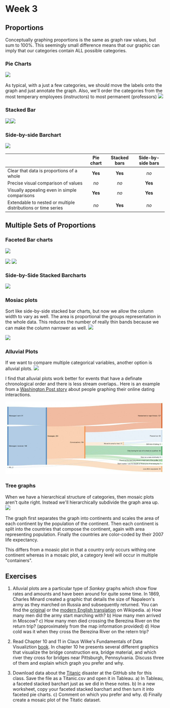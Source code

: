 # Week 3




## Proportions

Conceptually graphing proportions is the same as graph raw values, but sum to 100%. This seemingly small difference means that our graphic can imply that our categories contain ALL possible categories. 

### Pie Charts

![](03_Week_03_files/figure-epub3/unnamed-chunk-2-1.png)<!-- -->


As typical, with a just a few categories, we should move the labels onto the graph and just annotate the graph. Also, we'll order the categories from the most temperary employees (instructors) to most permanent (professors)
![](03_Week_03_files/figure-epub3/unnamed-chunk-3-1.png)<!-- -->




### Stacked Bar
![](03_Week_03_files/figure-epub3/unnamed-chunk-4-1.png)<!-- -->![](03_Week_03_files/figure-epub3/unnamed-chunk-4-2.png)<!-- -->


### Side-by-side Barchart
![](03_Week_03_files/figure-epub3/unnamed-chunk-5-1.png)<!-- -->




|                                                                   |     Pie chart    |    Stacked bars  |   Side-by-side bars  |
|:------------------------------------------------------------------|:----------------:|:----------------:|:--------------------:|
| Clear that data is proportions of a whole                         |      **Yes**     |       **Yes**    |        *no*          |
| Precise visual comparison of values                               |       *no*       |        *no*      |      **Yes**         | 
| Visually appealing even in simple comparisons                     |     **Yes**      |        *no*      |      **Yes**         |
| Extendable to nested or multiple distributions or time series     |      *no*        |       **Yes**    |       *no*           |


## Multiple Sets of Proportions

### Faceted Bar charts
![](03_Week_03_files/figure-epub3/unnamed-chunk-6-1.png)<!-- -->

![](03_Week_03_files/figure-epub3/unnamed-chunk-7-1.png)<!-- -->
![](03_Week_03_files/figure-epub3/unnamed-chunk-8-1.png)<!-- -->


### Side-by-Side Stacked Barcharts

![](03_Week_03_files/figure-epub3/unnamed-chunk-9-1.png)<!-- -->



### Mosiac plots
Sort like side-by-side stacked bar charts, but now we allow the column width to vary as well. The area is proportional the groups representation in the whole data. This reduces the number of really thin bands because we can make the column narrower as well.
![](03_Week_03_files/figure-epub3/unnamed-chunk-10-1.png)<!-- -->


![](03_Week_03_files/figure-epub3/unnamed-chunk-11-1.png)<!-- -->



### Alluvial Plots
If we want to compare multiple categorical variables, another option is alluvial plots.
![](03_Week_03_files/figure-epub3/unnamed-chunk-12-1.png)<!-- -->


I find that alluvial plots work better for events that have a definate chronological order and there is less stream overlaps.. Here is an example from a [Washington Post story](https://www.washingtonpost.com/news/soloish/wp/2018/03/12/these-redditors-made-graphics-to-visualize-their-dating-lives-heres-what-they-can-teach-us/) about people graphing their online dating interactions. 

![These are the results of 6.5 weeks of online dating by a 37 year old woman.](Resources/Graphs/Alluvial_Plots/OnlineDatingViaWashingtonPost.jpg)




### Tree graphs
When we have a hierarchical structure of categories, then mosaic plots aren't quite right. Instead we'll hierarchically subdivide the graph area up.
![](03_Week_03_files/figure-epub3/unnamed-chunk-13-1.png)<!-- -->

The graph first separates the graph into continents and scales the area of each continent by the population of the continent. Then each continent is split into the countries that compose the continent, again with area representing population. Finally the countries are color-coded by their 2007 life expectancy.

This differs from a moasic plot in that a country only occurs withing one continent whereas in a mosaic plot, a category level will occur in multiple "containers".



## Exercises

1. Alluvial plots are a particular type of *Sankey* graphs which show flow rates and amounts and have been around for quite some time. In 1869, Charles Minard created a graphic that details the size of Napaleon's army as they marched on Russia and subsequently returned. You can find the [original](https://en.wikipedia.org/wiki/Charles_Joseph_Minard) or the [modern English translation](https://en.wikipedia.org/wiki/Charles_Joseph_Minard#/media/File:Minard_Update.png) on Wikipedia. 
    a) How many men did the army start marching with?
    b) How many men arrived in Moscow?
    c) How many men died crossing the Berezina River on the return trip? (approximately from the map information provided)
    d) How cold was it when they cross the Berezina River on the retern trip?
    
2. Read Chapter 10 and 11 in Claus Wilke's Fundamentals of Data Visualiztion [book](https://serialmentor.com/dataviz/). In chapter 10 he presents several different graphics that visualize the bridge construction era, bridge material, and which river they cross for bridges near Pittsburgh, Pennsylvania. Discuss three of them and explain which graph you prefer and why.

3. Download data about the [Titanic](https://raw.githubusercontent.com/dereksonderegger/141/master/data-raw/Titanic.csv) disaster at the GitHub site for this class. Save the file as a Titanic.csv and open it in Tableau. 
    a) In Tableau, a faceted stacked barchart just as we did in these notes.
    b) In a new worksheet, copy your faceted stacked barchart and then turn it into faceted pie charts.
    c) Comment on which you prefer and why.
    d) Finally create a mosaic plot of the Titatic dataset. 
    
    

